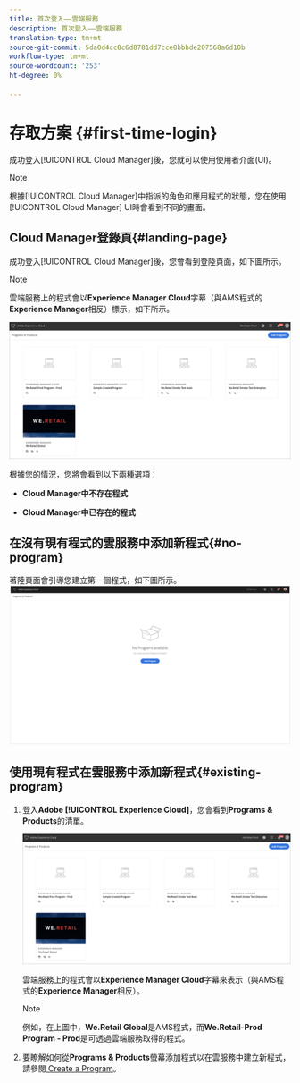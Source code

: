 ```yaml
---
title: 首次登入——雲端服務
description: 首次登入——雲端服務
translation-type: tm+mt
source-git-commit: 5da0d4cc8c6d8781dd7cce8bbbde207568a6d10b
workflow-type: tm+mt
source-wordcount: '253'
ht-degree: 0%

---
```



# 存取方案 {#first-time-login}

成功登入[!UICONTROL Cloud Manager]後，您就可以使用使用者介面(UI)。

>[!NOTE]
>
>根據[!UICONTROL Cloud Manager]中指派的角色和應用程式的狀態，您在使用[!UICONTROL Cloud Manager] UI時會看到不同的畫面。

## Cloud Manager登錄頁{#landing-page}

成功登入[!UICONTROL Cloud Manager]後，您會看到登陸頁面，如下圖所示。

>[!NOTE]
>
>雲端服務上的程式會以&#x200B;**Experience Manager Cloud**&#x200B;字幕（與AMS程式的&#x200B;**Experience Manager**&#x200B;相反）標示，如下所示。

![](assets/first_timelogin1.png)


根據您的情況，您將會看到以下兩種選項：

* **Cloud Manager中不存在程式**

* **Cloud Manager中已存在的程式**

## 在沒有現有程式的雲服務中添加新程式{#no-program}


著陸頁面會引導您建立第一個程式，如下圖所示。
![](assets/first_timelogin0.png)


## 使用現有程式在雲服務中添加新程式{#existing-program}


1. 登入&#x200B;**Adobe [!UICONTROL Experience Cloud]**，您會看到&#x200B;**Programs &amp; Products**&#x200B;的清單。

   ![](assets/first_timelogin1.png)

   雲端服務上的程式會以&#x200B;**Experience Manager Cloud**&#x200B;字幕來表示（與AMS程式的&#x200B;**Experience Manager**&#x200B;相反）。

   >[!NOTE]
   >例如，在上圖中，**We.Retail Global**&#x200B;是AMS程式，而&#x200B;**We.Retail-Prod Program - Prod**&#x200B;是可透過雲端服務取得的程式。

1. 要瞭解如何從&#x200B;**Programs &amp; Products**&#x200B;螢幕添加程式以在雲服務中建立新程式，請參閱[ Create a Program](/help/onboarding/getting-access-to-aem-in-cloud/creating-a-program.md)。



